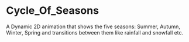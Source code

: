 # Cycle_Of_Seasons
A Dynamic 2D animation that shows the five seasons: Summer, Autumn, Winter, Spring and transitions between them like rainfall and snowfall etc.
